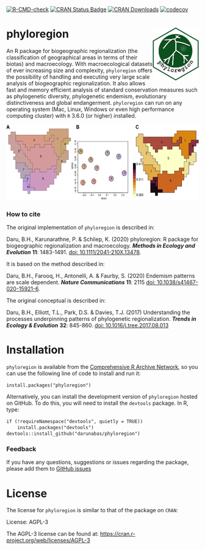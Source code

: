 [![R-CMD-check](https://github.com/darunabas/phyloregion/workflows/R-CMD-check/badge.svg)](https://github.com/darunabas/phyloregion/actions)
[![CRAN Status Badge](https://www.r-pkg.org/badges/version/phyloregion)](https://cran.r-project.org/package=phyloregion)
[![CRAN Downloads](https://cranlogs.r-pkg.org/badges/phyloregion)](https://cran.r-project.org/package=phyloregion)
[![codecov](https://codecov.io/gh/darunabas/phyloregion/branch/master/graph/badge.svg)](https://codecov.io/gh/darunabas/phyloregion)

# phyloregion <img src='man/figures/logo.png' align="right" width="120" />

An R package for biogeographic regionalization (the classification of geographical areas in terms of their biotas) and macroecology. With macroecological datasets of ever increasing size and complexity, `phyloregion` offers the possibility of handling and executing very large scale analysis of biogeographic regionalization. It also allows fast and memory efficient analysis of standard conservation measures such as phylogenetic diversity, phylogenetic endemism, evolutionary distinctiveness and global endangerment. `phyloregion` can run on any operating system (Mac, Linux, Windows or even high performance computing cluster) with `R` 3.6.0 (or higher) installed.

<img src='man/figures/examples.png' align="centre" height="200" />


### How to cite
The original implementation of ```phyloregion``` is described in:

Daru, B.H., Karunarathne, P. & Schliep, K. (2020) phyloregion: R package for biogeographic regionalization and macroecology. **_Methods in Ecology and Evolution_** __11__: 1483-1491. [doi: 10.1111/2041-210X.13478](https://doi.org/10.1111/2041-210X.13478).

It is based on the method described in:

Daru, B.H., Farooq, H., Antonelli, A. & Faurby, S. (2020) Endemism patterns are scale dependent. **_Nature Communications_** __11__: 2115 [doi: 10.1038/s41467-020-15921-6](https://doi.org/10.1038/s41467-020-15921-6). 

The original conceptual is described in:

Daru, B.H., Elliott, T.L., Park, D.S. & Davies, T.J. (2017) Understanding the processes underpinning patterns of phylogenetic regionalization. **_Trends in Ecology & Evolution_** __32__: 845-860. [doi: 10.1016/j.tree.2017.08.013](http://dx.doi.org/10.1016/j.tree.2017.08.013)

# Installation

`phyloregion` is available from the [Comprehensive R Archive Network](https://CRAN.R-project.org/package=phyloregion), so you can use the following line of code to install and run it:

```
install.packages("phyloregion")
```

Alternatively, you can install the development version of `phyloregion` hosted on GitHub. To do this, you will need to install the `devtools` package. In R, type:

```
if (!requireNamespace("devtools", quietly = TRUE)) 
    install.packages("devtools") 
devtools::install_github("darunabas/phyloregion")
```

### Feedback
If you have any questions, suggestions or issues regarding the package, please add them to [GitHub issues](https://github.com/darunabas/phyloregion/issues)


# License

The license for `phyloregion` is similar to that of the package on `CRAN`:

License: AGPL-3

The AGPL-3 license can be found at: https://cran.r-project.org/web/licenses/AGPL-3
